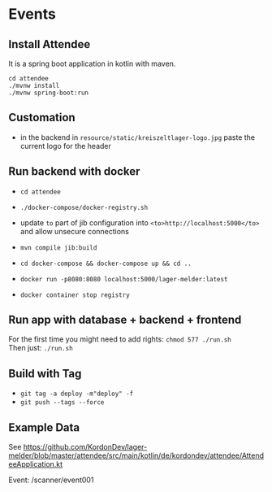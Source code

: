 # Events

## Install Attendee
It is a spring boot application in kotlin with maven.

```
cd attendee
./mvnw install
./mvnw spring-boot:run
```

## Customation
* in the backend in `resource/static/kreiszeltlager-logo.jpg` paste the current logo for the header

## Run backend with docker
* `cd attendee`
* `./docker-compose/docker-registry.sh`
* update `to` part of jib configuration into `<to>http://localhost:5000</to>` and allow unsecure connections
* `mvn compile jib:build`
* `cd docker-compose && docker-compose up && cd ..`
* `docker run -p8080:8080 localhost:5000/lager-melder:latest`

* `docker container stop registry`

## Run app with database + backend + frontend
For the first time you might need to add rights: `chmod 577 ./run.sh` <br/>
Then just: `./run.sh`

## Build with Tag
* `git tag -a deploy -m"deploy" -f`
* `git push --tags --force`

## Example Data
See https://github.com/KordonDev/lager-melder/blob/master/attendee/src/main/kotlin/de/kordondev/attendee/AttendeeApplication.kt

Event: <frontendUrl>/scanner/event001
